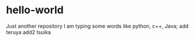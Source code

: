 # hello-world
Just another repository
I am typing some words like python, c++, Java;
add teruya
add2 tsuika